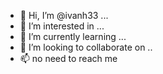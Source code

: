 - 👋 Hi, I’m @ivanh33 ...
- 👀 I’m interested in ...
- 🌱 I’m currently learning ...
- 💞️ I’m looking to collaborate on ..
- 📫 no need to reach me
<!---
ivanh33/ivanh33 is a ✨ special ✨ repository because its `README.md` (this file) appears on your GitHub profile.
You can click the Preview link to take a look at your changes.
--->
